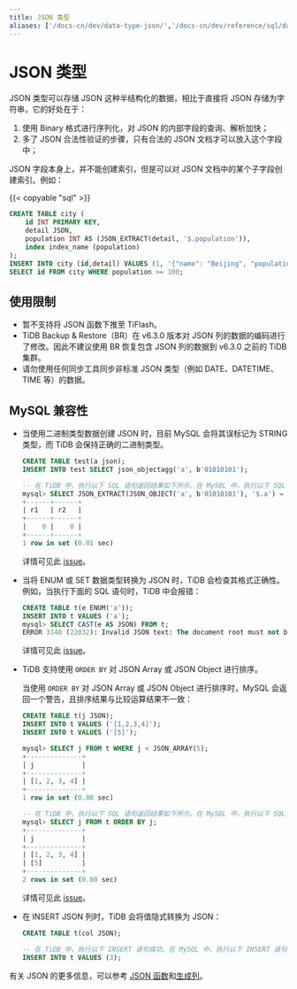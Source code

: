 ```yaml
---
title: JSON 类型
aliases: ['/docs-cn/dev/data-type-json/','/docs-cn/dev/reference/sql/data-types/json/']
---
```


# JSON 类型

JSON 类型可以存储 JSON 这种半结构化的数据，相比于直接将 JSON 存储为字符串，它的好处在于：

1. 使用 Binary 格式进行序列化，对 JSON 的内部字段的查询、解析加快；
2. 多了 JSON 合法性验证的步骤，只有合法的 JSON 文档才可以放入这个字段中；

JSON 字段本身上，并不能创建索引，但是可以对 JSON 文档中的某个子字段创建索引。例如：

{{< copyable "sql" >}}

```sql
CREATE TABLE city (
    id INT PRIMARY KEY,
    detail JSON,
    population INT AS (JSON_EXTRACT(detail, '$.population')),
    index index_name (population)
);
INSERT INTO city (id,detail) VALUES (1, '{"name": "Beijing", "population": 100}');
SELECT id FROM city WHERE population >= 100;
```

## 使用限制

- 暂不支持将 JSON 函数下推至 TiFlash。
- TiDB Backup & Restore（BR）在 v6.3.0 版本对 JSON 列的数据的编码进行了修改。因此不建议使用 BR 恢复包含 JSON 列的数据到 v6.3.0 之前的 TiDB 集群。
- 请勿使用任何同步工具同步非标准 JSON 类型（例如 DATE、DATETIME、TIME 等）的数据。

## MySQL 兼容性

- 当使用二进制类型数据创建 JSON 时，目前 MySQL 会将其误标记为 STRING 类型，而 TiDB 会保持正确的二进制类型。

    ```sql
    CREATE TABLE test(a json);
    INSERT INTO test SELECT json_objectagg('a', b'01010101');

    -- 在 TiDB 中，执行以下 SQL 语句返回结果如下所示。在 MySQL 中，执行以下 SQL 语句的结果为 `0, 1`。
    mysql> SELECT JSON_EXTRACT(JSON_OBJECT('a', b'01010101'), '$.a') = "base64:type15:VQ==" AS r1, JSON_EXTRACT(a, '$.a') = "base64:type15:VQ==" AS r2 FROM test;
    +------+------+
    | r1   | r2   |
    +------+------+
    |    0 |    0 |
    +------+------+
    1 row in set (0.01 sec)
    ```

    详情可见此 [issue](https://github.com/pingcap/tidb/issues/37443)。

- 当将 ENUM 或 SET 数据类型转换为 JSON 时，TiDB 会检查其格式正确性。例如，当执行下面的 SQL 语句时，TiDB 中会报错：

    ```sql
    CREATE TABLE t(e ENUM('a'));
    INSERT INTO t VALUES ('a');
    mysql> SELECT CAST(e AS JSON) FROM t;
    ERROR 3140 (22032): Invalid JSON text: The document root must not be followed by other values.
    ```

    详情可见此 [issue](https://github.com/pingcap/tidb/issues/9999)。

- TiDB 支持使用 `ORDER BY` 对 JSON Array 或 JSON Object 进行排序。

    当使用 `ORDER BY` 对 JSON Array 或 JSON Object 进行排序时，MySQL 会返回一个警告，且排序结果与比较运算结果不一致：

    ```sql
    CREATE TABLE t(j JSON);
    INSERT INTO t VALUES ('[1,2,3,4]');
    INSERT INTO t VALUES ('[5]');

    mysql> SELECT j FROM t WHERE j < JSON_ARRAY(5);
    +--------------+
    | j            |
    +--------------+
    | [1, 2, 3, 4] |
    +--------------+
    1 row in set (0.00 sec)

    -- 在 TiDB 中，执行以下 SQL 语句返回结果如下所示。在 MySQL 中，执行以下 SQL 语句会返回警告 “This version of MySQL doesn't yet support 'sorting of non-scalar JSON values'. ”，且排序结果与 `<` 比较结果不一致。
    mysql> SELECT j FROM t ORDER BY j;
    +--------------+
    | j            |
    +--------------+
    | [1, 2, 3, 4] |
    | [5]          |
    +--------------+
    2 rows in set (0.00 sec)
    ```

    详情可见此 [issue](https://github.com/pingcap/tidb/issues/37506)。

- 在 INSERT JSON 列时，TiDB 会将值隐式转换为 JSON：

    ```sql
    CREATE TABLE t(col JSON);

    -- 在 TiDB 中，执行以下 INSERT 语句成功。在 MySQL 中，执行以下 INSERT 语句将返回 Invalid JSON text 错误。
    INSERT INTO t VALUES (3);
    ```

有关 JSON 的更多信息，可以参考 [JSON 函数](/functions-and-operators/json-functions.md)和[生成列](/generated-columns.md)。
